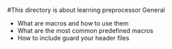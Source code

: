 #This directory is about learning preprocessor
General
- What are macros and how to use them
- What are the most common predefined macros
- How to include guard your header files
